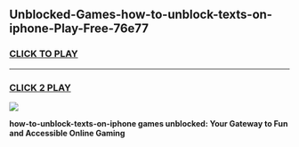 
## Unblocked-Games-how-to-unblock-texts-on-iphone-Play-Free-76e77
<h3>
<a href="https://premium76.site?title=how-to-unblock-texts-on-iphone&ref=21A">CLICK TO PLAY</a></h3>
<hr>

<h3>
<a href="https://premium76.site?title=how-to-unblock-texts-on-iphone&ref=21A">CLICK 2 PLAY</a>
  
</h3>

<a href="https://premium76.site?title=how-to-unblock-texts-on-iphone&ref=21A"><img src="https://clearcache.store/games.png"></a>


**how-to-unblock-texts-on-iphone games unblocked: Your Gateway to Fun and Accessible Online Gaming**
